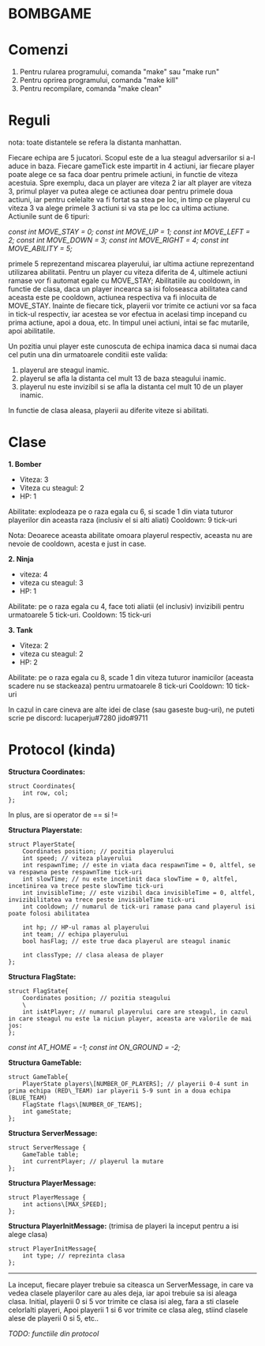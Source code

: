 BOMBGAME	
===========

Comenzi
=======
1. Pentru rularea programului, comanda "make" sau "make run"
2. Pentru oprirea programului, comanda "make kill"
3. Pentru recompilare, comanda "make clean"



Reguli
=======
nota: toate distantele se refera la distanta manhattan.

Fiecare echipa are 5 jucatori. Scopul este de a lua steagul adversarilor si a-l aduce in baza. 
Fiecare gameTick este impartit in 4 actiuni, iar fiecare player poate alege ce sa faca doar pentru primele actiuni, in functie de viteza acestuia.
Spre exemplu, daca un player are viteza 2 iar alt player are viteza 3, primul player va putea alege ce actiunea doar pentru primele doua actiuni, iar pentru celelalte va fi fortat sa stea pe loc, in timp ce playerul cu viteza 3 va alege primele 3 actiuni si va sta pe loc ca ultima actiune.
Actiunile sunt de 6 tipuri:

*const int MOVE_STAY = 0;*
*const int MOVE_UP = 1;*
*const int MOVE_LEFT = 2;*
*const int MOVE_DOWN = 3;*
*const int MOVE_RIGHT = 4;*
*const int MOVE_ABILITY = 5;*

primele 5 reprezentand miscarea playerului, iar ultima actiune reprezentand utilizarea abilitatii.
Pentru un player cu viteza diferita de 4, ultimele actiuni ramase vor fi automat egale cu MOVE_STAY;
Abilitatiile au cooldown, in functie de clasa, daca un player incearca sa isi foloseasca abilitatea cand aceasta este pe cooldown, actiunea respectiva va fi inlocuita de MOVE_STAY.
Inainte de fiecare tick, playerii vor trimite ce actiuni vor sa faca in tick-ul respectiv, iar acestea se vor efectua in acelasi timp incepand cu prima actiune, apoi a doua, etc. In timpul unei actiuni, intai se fac mutarile, apoi abilitatile.

Un pozitia unui player este cunoscuta de echipa inamica daca si numai daca cel putin una din urmatoarele conditii este valida:
1. playerul are steagul inamic.
2. playerul se afla la distanta cel mult 13 de baza steagului inamic.
3. playerul nu este invizibil si se afla la distanta cel mult 10 de un player inamic.

In functie de clasa aleasa, playerii au diferite viteze si abilitati.

Clase
=======
**1. Bomber**
- Viteza: 3
- Viteza cu steagul: 2
- HP: 1

Abilitate: explodeaza pe o raza egala cu 6, si scade 1 din viata tuturor playerilor din aceasta raza (inclusiv el si alti aliati)
Cooldown: 9 tick-uri

Nota: Deoarece aceasta abilitate omoara playerul respectiv, aceasta nu are nevoie de cooldown, acesta e just in case.

**2. Ninja**
- viteza: 4
- viteza cu steagul: 3
- HP: 1

Abilitate: pe o raza egala cu 4, face toti aliatii (el inclusiv) invizibili pentru urmatoarele 5 tick-uri.
Cooldown: 15 tick-uri

**3. Tank**
- Viteza: 2
- viteza cu steagul: 2
- HP: 2

Abilitate: pe o raza egala cu 8, scade 1 din viteza tuturor inamicilor (aceasta scadere nu se stackeaza) pentru urmatoarele 8 tick-uri
Cooldown: 10 tick-uri


In cazul in care cineva are alte idei de clase (sau gaseste bug-uri), ne puteti scrie pe discord:
lucaperju#7280
jido#9711

Protocol (kinda)
=======

**Structura Coordinates:**
```
struct Coordinates{
	int row, col;
};
```
In plus, are si operator de == si !=

**Structura Playerstate:**

```
struct PlayerState{
	Coordinates position; // pozitia playerului
	int speed; // viteza playerului
	int respawnTime; // este in viata daca respawnTime = 0, altfel, se va respawna peste respawnTime tick-uri
	int slowTime; // nu este incetinit daca slowTime = 0, altfel, incetinirea va trece peste slowTime tick-uri
	int invisibleTime; // este vizibil daca invisibleTime = 0, altfel, invizibilitatea va trece peste invisibleTime tick-uri
    int cooldown; // numarul de tick-uri ramase pana cand playerul isi poate folosi abilitatea
	   
    int hp; // HP-ul ramas al playerului
    int team; // echipa playerului
    bool hasFlag; // este true daca playerul are steagul inamic
    
    int classType; // clasa aleasa de player
};
```

**Structura FlagState:**

```
struct FlagState{
	Coordinates position; // pozitia steagului
    \
	int isAtPlayer; // numarul playerului care are steagul, in cazul in care steagul nu este la niciun player, aceasta are valorile de mai jos:
};
```
_const int AT_HOME = -1;_
_const int ON_GROUND = -2;_

**Structura GameTable:**
```
struct GameTable{
	PlayerState players\[NUMBER_OF_PLAYERS]; // playerii 0-4 sunt in prima echipa (RED\_TEAM) iar playerii 5-9 sunt in a doua echipa (BLUE_TEAM)
	FlagState flags\[NUMBER_OF_TEAMS];
	int gameState;
};
```
**Structura ServerMessage:**
```
struct ServerMessage {
	GameTable table;
	int currentPlayer; // playerul la mutare
};
```
**Structura PlayerMessage:**
```
struct PlayerMessage {
	int actions\[MAX_SPEED];
};
```
**Structura PlayerInitMessage:**
(trimisa de playeri la inceput pentru a isi alege clasa)
```
struct PlayerInitMessage{
	int type; // reprezinta clasa
};
```
---
La inceput, fiecare player trebuie sa citeasca un ServerMessage, in care va vedea clasele playerilor care au ales deja, iar apoi trebuie sa isi aleaga clasa.
Initial, playerii 0 si 5 vor trimite ce clasa isi aleg, fara a sti clasele celorlalti playeri, 
Apoi playerii 1 si 6 vor trimite ce clasa aleg, stiind clasele alese de playerii 0 si 5, 
etc..

*TODO: functiile din protocol*

